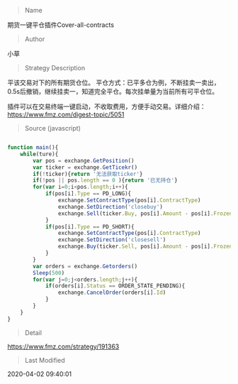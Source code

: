 
> Name

期货一键平仓插件Cover-all-contracts

> Author

小草

> Strategy Description

平该交易对下的所有期货仓位。
平仓方式：已平多仓为例，不断挂卖一卖出，0.5s后撤销，继续挂卖一，知道完全平仓。每次挂单量为当前所有可平仓位。

插件可以在交易终端一键启动，不收取费用，方便手动交易。详细介绍：https://www.fmz.com/digest-topic/5051



> Source (javascript)

``` javascript

function main(){
    while(ture){
        var pos = exchange.GetPosition()
        var ticker = exchange.GetTicekr()
        if(!ticker){return '无法获取ticker'}
        if(!pos || pos.length == 0 ){return '已无持仓'}
        for(var i=0;i<pos.length;i++){
            if(pos[i].Type == PD_LONG){
                exchange.SetContractType(pos[i].ContractType)
                exchange.SetDirection('closebuy')
                exchange.Sell(ticker.Buy, pos[i].Amount - pos[i].FrozenAmount)
            }
            if(pos[i].Type == PD_SHORT){
                exchange.SetContractType(pos[i].ContractType)
                exchange.SetDirection('closesell')
                exchange.Buy(ticker.Sell, pos[i].Amount - pos[i].FrozenAmount)
            }
        }
        var orders = exchange.Getorders()
        Sleep(500)
        for(var j=0;j<orders.length;j++){
            if(orders[i].Status == ORDER_STATE_PENDING){
                exchange.CancelOrder(orders[i].Id)
            }
        }
    }
}

```

> Detail

https://www.fmz.com/strategy/191363

> Last Modified

2020-04-02 09:40:01
